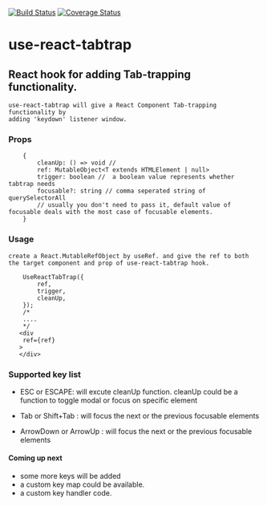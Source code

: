 [![Build Status](https://travis-ci.com/judoaseeta/useReactTabTrap.svg?branch=main)](https://travis-ci.com/judoaseeta/useReactTabTrap)
[![Coverage Status](https://coveralls.io/repos/github/judoaseeta/useReactTabTrap/badge.svg?branch=main)](https://coveralls.io/github/judoaseeta/useReactTabTrap?branch=main)
# use-react-tabtrap

## React hook for adding Tab-trapping functionality.
    use-react-tabtrap will give a React Component Tab-trapping functionality by
    adding 'keydown' listener window. 
### Props 
```tsx
    {
        cleanUp: () => void // 
        ref: MutableObject<T extends HTMLElement | null>
        trigger: boolean //  a boolean value represents whether tabtrap needs
        focusable?: string // comma seperated string of querySelectorAll
        // usually you don't need to pass it, default value of focusable deals with the most case of focusable elements.
    }
```

### Usage
    create a React.MutableRefObject by useRef. and give the ref to both the target component and prop of use-react-tabtrap hook.
``` tsx
    UseReactTabTrap({
        ref,
        trigger,
        cleanUp,
    });
    /*
    ....
    */
   <div
    ref={ref}
   >
   </div>
```

### Supported key list

- ESC or ESCAPE: will excute cleanUp function. cleanUp could be a function to toggle modal or focus on specific element 

- Tab or Shift+Tab : will focus the next or the previous focusable elements

- ArrowDown or ArrowUp : will focus the next or the previous focusable elements


#### Coming up next

- some more keys will be added
- a custom key map could be available.
- a custom key handler code.

